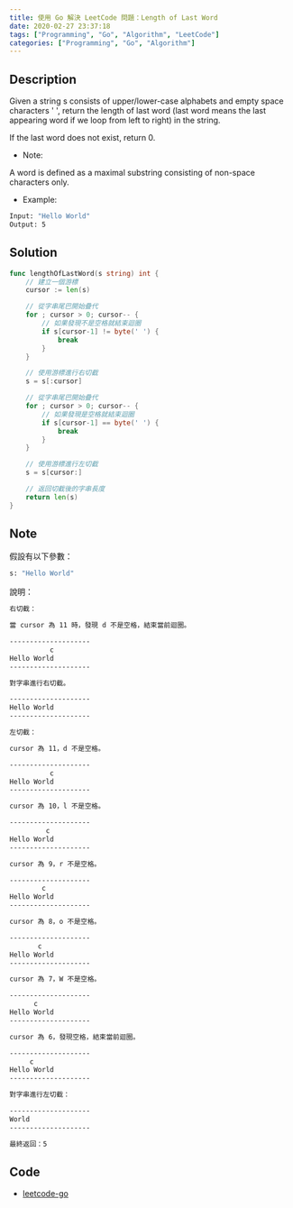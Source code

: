 ```yaml
---
title: 使用 Go 解決 LeetCode 問題：Length of Last Word
date: 2020-02-27 23:37:18
tags: ["Programming", "Go", "Algorithm", "LeetCode"]
categories: ["Programming", "Go", "Algorithm"]
---
```


## Description

Given a string s consists of upper/lower-case alphabets and empty space characters ' ', return the length of last word (last word means the last appearing word if we loop from left to right) in the string.

If the last word does not exist, return 0.

- Note:

A word is defined as a maximal substring consisting of non-space characters only.

- Example:

```bash
Input: "Hello World"
Output: 5
```

## Solution

```go
func lengthOfLastWord(s string) int {
	// 建立一個游標
	cursor := len(s)

	// 從字串尾巴開始疊代
	for ; cursor > 0; cursor-- {
		// 如果發現不是空格就結束迴圈
		if s[cursor-1] != byte(' ') {
			break
		}
	}

	// 使用游標進行右切截
	s = s[:cursor]

	// 從字串尾巴開始疊代
	for ; cursor > 0; cursor-- {
		// 如果發現是空格就結束迴圈
		if s[cursor-1] == byte(' ') {
			break
		}
	}

	// 使用游標進行左切截
	s = s[cursor:]

	// 返回切截後的字串長度
	return len(s)
}
```

## Note

假設有以下參數：

```bash
s: "Hello World"
```

說明：

```bash
右切截：

當 cursor 為 11 時，發現 d 不是空格，結束當前迴圈。

--------------------
          c
Hello World
--------------------

對字串進行右切截。

--------------------
Hello World
--------------------

左切截：

cursor 為 11，d 不是空格。

--------------------
          c
Hello World
--------------------

cursor 為 10，l 不是空格。

--------------------
         c
Hello World
--------------------

cursor 為 9，r 不是空格。

--------------------
        c
Hello World
--------------------

cursor 為 8，o 不是空格。

--------------------
       c
Hello World
--------------------

cursor 為 7，W 不是空格。

--------------------
      c
Hello World
--------------------

cursor 為 6，發現空格，結束當前迴圈。

--------------------
     c
Hello World
--------------------

對字串進行左切截：

--------------------
World
--------------------

最終返回：5
```

## Code

- [leetcode-go](https://github.com/memochou1993/leetcode-go)
